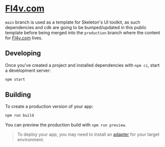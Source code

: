 # [Fl4v.com](https://fl4v.com)

`main` branch is used as a template for Skeleton's UI toolkit, as such dependencies and cdk are going to be bumped/updated in this public template before being merged into the `production` branch where the content for [Fl4v.com](https://fl4v.com) lives.

## Developing

Once you've created a project and installed dependencies with `npm ci`, start a development server:

```bash
npm start
```

## Building

To create a production version of your app:

```bash
npm run build
```

You can preview the production build with `npm run preview`.

> To deploy your app, you may need to install an [adapter](https://kit.svelte.dev/docs/adapters) for your target environment.
